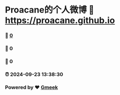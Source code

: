 # Proacane的个人微博 :link: https://proacane.github.io 
### :page_facing_up: [0](https://proacane.github.io/tag.html) 
### :speech_balloon: 0 
### :hibiscus: 0 
### :alarm_clock: 2024-09-23 13:38:30 
### Powered by :heart: [Gmeek](https://github.com/Meekdai/Gmeek)
